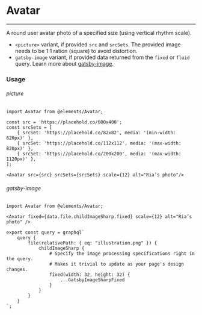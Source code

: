 # Avatar

---

A round user avatar photo of a specified size (using vertical rhythm scale).

- `<picture>` variant, if provided `src` and `srcSets`. The provided image needs to be 1:1 ration (square) to avoid distortion.
- `gatsby-image` variant, if provided data returned from the `fixed` or `fluid` query. Learn more about [gatsby-image](https://www.gatsbyjs.org/packages/gatsby-image/#gatsby-image).

### Usage

###### picture

```JS
import Avatar from @elements/Avatar;

const src = 'https://placehold.co/600x400';
const srcSets = [
    { srcSet: 'https://placehold.co/82x82', media: '(min-width: 620px)' },
    { srcSet: 'https://placehold.co/112x112', media: '(max-width: 820px)' },
    { srcSet: 'https://placehold.co/200x200', media: '(max-width: 1120px)' },
];

<Avatar src={src} srcSets={srcSets} scale={12} alt="Ria’s photo"/>
```

###### gatsby-image

```JS
import Avatar from @elements/Avatar;

<Avatar fixed={data.file.childImageSharp.fixed} scale={12} alt="Ria’s photo" />

export const query = graphql`
    query {
        file(relativePath: { eq: "illustration.png" }) {
            childImageSharp {
                # Specify the image processing specifications right in the query.
                # Makes it trivial to update as your page's design changes.
                fixed(width: 32, height: 32) {
                    ...GatsbyImageSharpFixed
                }
            }
        }
    }
`;
```
